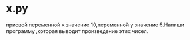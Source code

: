 # x.py
присвой переменной x значение 10,переменной у значение 5.Напиши программу ,которая выводит произведение этих чисел.
